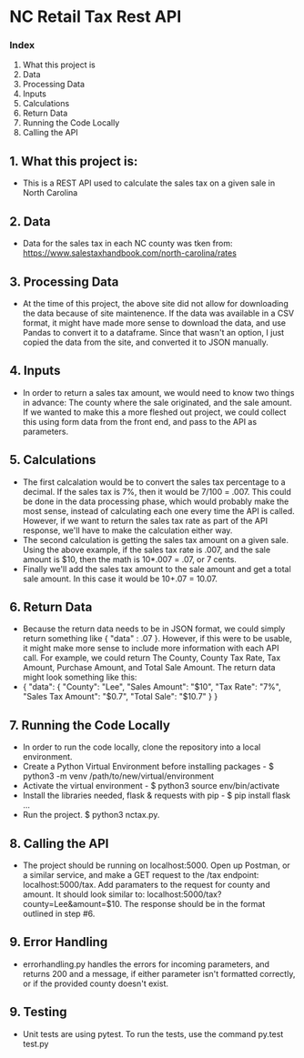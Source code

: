 #  NC Retail Tax Rest API
### Index
1. What this project is
2. Data
3. Processing Data
4. Inputs
5. Calculations
6. Return Data
7. Running the Code Locally
8. Calling the API


## 1. What this project is:
- This is a REST API used to calculate the sales tax on a given sale in North Carolina 

## 2. Data
- Data for the sales tax in each NC county was tken from: https://www.salestaxhandbook.com/north-carolina/rates

## 3. Processing Data
- At the time of this project, the above site did not allow for downloading the data because of site maintenence.  If the data was available in a CSV format, it might have made more sense to download the data, and use Pandas to convert it to a dataframe.  Since that wasn't an option, I just copied the data from the site, and converted it to JSON manually.

## 4. Inputs
- In order to return a sales tax amount, we would need to know two things in advance:  The county where the sale originated, and the sale amount.  If we wanted to make this a more fleshed out project, we could collect this using form data from the front end, and pass to the API as parameters.

## 5. Calculations
- The first calcalation would be to convert the sales tax percentage to a decimal.  If the sales tax is 7%, then it would be 7/100 = .007.  This could be done in the data processing phase, which would probably make the most sense, instead of calculating each one every time the API is called.  However, if we want to return the sales tax rate as part of the API response, we'll have to make the calculation either way.  
- The second calculation is getting the sales tax amount on a given sale.  Using the above example, if the sales tax rate is .007, and the sale amount is $10, then the math is 10*.007 = .07, or 7 cents.
- Finally we'll add the sales tax amount to the sale amount and get a total sale amount.  In this case it would be 10+.07 = 10.07.  

## 6. Return Data

- Because the return data needs to be in JSON format, we could simply return something like { "data" : .07 }.  However, if this were to be usable, it might make more sense to include more information with each API call.  For example, we could return The County, County Tax Rate, Tax Amount, Purchase Amount, and Total Sale Amount.  The return data might look something like this:
- {
    "data": {
        "County": "Lee",
        "Sales Amount": "$10",
        "Tax Rate": "7%",
        "Sales Tax Amount": "$0.7",
        "Total Sale": "$10.7"
    }
}

## 7. Running the Code Locally
- In order to run the code locally, clone the repository into a local environment.
- Create a Python Virtual Environment before installing packages - $ python3 -m venv /path/to/new/virtual/environment
- Activate the virtual environment - $ python3 source env/bin/activate
- Install the libraries needed, flask & requests with pip - $ pip install flask ...
- Run the project. $ python3 nctax.py.  

## 8. Calling the API
- The project should be running on localhost:5000.  Open up Postman, or a similar service, and make a GET request to the /tax endpoint: localhost:5000/tax.  Add paramaters to the request for county and amount.  It should look similar to:  localhost:5000/tax?county=Lee&amount=$10.  The response should be in the format outlined in step #6.

## 9. Error Handling
- errorhandling.py handles the errors for incoming parameters, and returns 200 and a message, if either parameter isn't formatted correctly, or if the provided county doesn't exist.  

## 9. Testing
- Unit tests are using pytest.  To run the tests, use the command py.test test.py

